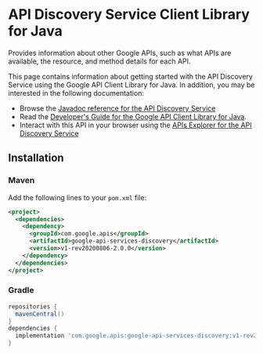 # API Discovery Service Client Library for Java

Provides information about other Google APIs, such as what APIs are available, the resource, and method details for each API.

This page contains information about getting started with the API Discovery Service
using the Google API Client Library for Java. In addition, you may be interested
in the following documentation:

* Browse the [Javadoc reference for the API Discovery Service][javadoc]
* Read the [Developer's Guide for the Google API Client Library for Java][google-api-client].
* Interact with this API in your browser using the [APIs Explorer for the API Discovery Service][api-explorer]

## Installation

### Maven

Add the following lines to your `pom.xml` file:

```xml
<project>
  <dependencies>
    <dependency>
      <groupId>com.google.apis</groupId>
      <artifactId>google-api-services-discovery</artifactId>
      <version>v1-rev20200806-2.0.0</version>
    </dependency>
  </dependencies>
</project>
```

### Gradle

```gradle
repositories {
  mavenCentral()
}
dependencies {
  implementation 'com.google.apis:google-api-services-discovery:v1-rev20200806-2.0.0'
}
```

[javadoc]: https://googleapis.dev/java/google-api-services-discovery/latest/index.html
[google-api-client]: https://github.com/googleapis/google-api-java-client/
[api-explorer]: https://developers.google.com/apis-explorer/#p/discovery/v1/
